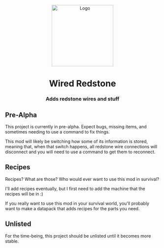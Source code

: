 <center>
<p align="center"><img src="https://raw.githubusercontent.com/Kneelawk/WiredRedstone/main/src/main/resources/assets/wiredredstone/icon-256.png" alt="Logo" width="200"></p>
<h1 align="center">Wired Redstone</h1>
<h3 align="center">Adds redstone wires and stuff</h3>
</center>

## Pre-Alpha
This project is currently in pre-alpha. Expect bugs, missing items, and sometimes needing to use a command to fix things.

This mod will likely be switching how some of its information is stored, meaning that, when that switch happens, all redstone wire connections will disconnect and you will need to use a command to get them to reconnect.

## Recipes
Recipes? What are those? Who would ever want to use this mod in survival?

I'll add recipes eventually, but I first need to add the machine that the recipes will be in :)

If you really want to use this mod in your survival world, you'll probably want to make a datapack that adds recipes for the parts you need.

## Unlisted
For the time-being, this project should be unlisted until it becomes more stable.
